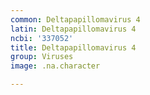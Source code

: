 ```yaml
---
common: Deltapapillomavirus 4
latin: Deltapapillomavirus 4
ncbi: '337052'
title: Deltapapillomavirus 4
group: Viruses
image: .na.character

---
```

